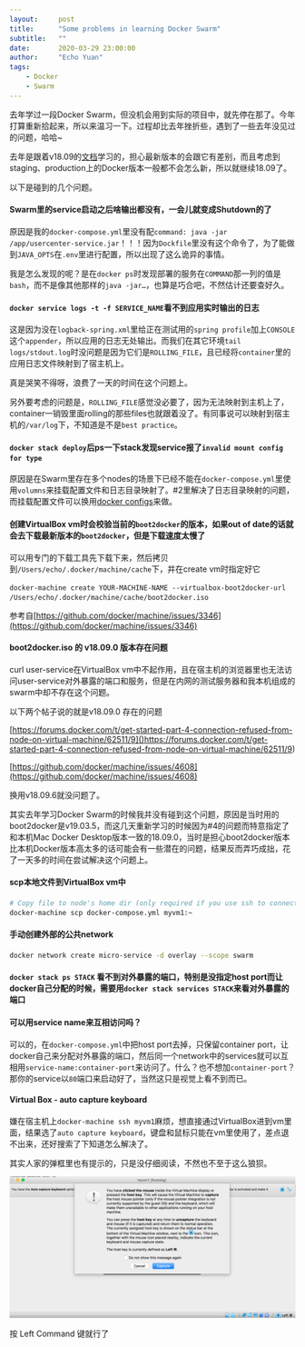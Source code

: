 ```yaml
---
layout:     post
title:      "Some problems in learning Docker Swarm"
subtitle:   ""
date:       2020-03-29 23:00:00
author:     "Echo Yuan"
tags:
    - Docker
    - Swarm
---
```


去年学过一段Docker Swarm，但没机会用到实际的项目中，就先停在那了。今年打算重新拾起来，所以来温习一下。过程却比去年挫折些，遇到了一些去年没见过的问题，哈哈~

去年是跟着v18.09的[文档](https://docs.docker.com/v18.09/get-started/)学习的，担心最新版本的会跟它有差别，而且考虑到staging、production上的Docker版本一般都不会怎么新，所以就继续18.09了。

以下是碰到的几个问题。

#### Swarm里的service启动之后啥输出都没有，一会儿就变成Shutdown的了

原因是我的`docker-compose.yml`里没有配`command: java -jar /app/usercenter-service.jar`！！！因为`Dockfile`里没有这个命令了，为了能做到`JAVA_OPTS`在`.env`里进行配置，所以出现了这么诡异的事情。

我是怎么发现的呢？是在`docker ps`时发现部署的服务在`COMMAND`那一列的值是`bash`，而不是像其他那样的`java -jar…`，也算是巧合吧，不然估计还要查好久。

#### `docker service logs -t -f SERVICE_NAME`看不到应用实时输出的日志

这是因为没在`logback-spring.xml`里给正在测试用的`spring profile`加上`CONSOLE`这个`appender`，所以应用的日志无处输出。而我们在其它环境`tail logs/stdout.log`时没问题是因为它们是`ROLLING_FILE`，且已经将`container`里的应用日志文件映射到了宿主机上。

真是哭笑不得呀，浪费了一天的时间在这个问题上。

另外要考虑的问题是，`ROLLING_FILE`感觉没必要了，因为无法映射到主机上了，container一销毁里面rolling的那些files也就跟着没了。有同事说可以映射到宿主机的`/var/log`下，不知道是不是`best practice`。

#### `docker stack deploy`后ps一下stack发现service报了`invalid mount config for type`

原因是在Swarm里存在多个nodes的场景下已经不能在`docker-compose.yml`里使用`volumns`来挂载配置文件和日志目录映射了。#2里解决了日志目录映射的问题，而挂载配置文件可以换用[docker configs](https://docs.docker.com/engine/swarm/configs/)来做。

#### 创建VirtualBox vm时会校验当前的`boot2docker`的版本，如果out of date的话就会去下载最新版本的`boot2docker`，但是下载速度太慢了

可以用专门的下载工具先下载下来，然后拷贝到`/Users/echo/.docker/machine/cache`下，并在create vm时指定好它

`docker-machine create YOUR-MACHINE-NAME --virtualbox-boot2docker-url /Users/echo/.docker/machine/cache/boot2docker.iso`

参考自[https://github.com/docker/machine/issues/3346](https://github.com/docker/machine/issues/3346)

#### boot2docker.iso 的 v18.09.0 版本存在问题

curl user-service在VirtualBox vm中不起作用，且在宿主机的浏览器里也无法访问user-service对外暴露的端口和服务，但是在内网的测试服务器和我本机组成的swarm中却不存在这个问题。

以下两个帖子说的就是v18.09.0 存在的问题

[https://forums.docker.com/t/get-started-part-4-connection-refused-from-node-on-virtual-machine/62511/9]()https://forums.docker.com/t/get-started-part-4-connection-refused-from-node-on-virtual-machine/62511/9)

[https://github.com/docker/machine/issues/4608](https://github.com/docker/machine/issues/4608) 

换用v18.09.6就没问题了。

其实去年学习Docker Swarm的时候我并没有碰到这个问题，原因是当时用的boot2docker是v19.03.5，而这几天重新学习的时候因为#4的问题而特意指定了和本机Mac Docker Desktop版本一致的18.09.0，当时是担心boot2docker版本比本机Docker版本高太多的话可能会有一些潜在的问题，结果反而弄巧成拙，花了一天多的时间在尝试解决这个问题上。

#### scp本地文件到VirtualBox vm中

```bash
# Copy file to node's home dir (only required if you use ssh to connect to manager and deploy the app)
docker-machine scp docker-compose.yml myvm1:~
``` 

#### 手动创建外部的公共network

```bash
docker network create micro-service -d overlay --scope swarm
```    

#### `docker stack ps STACK` 看不到对外暴露的端口，特别是没指定host port而让docker自己分配的时候，需要用`docker stack services STACK`来看对外暴露的端口

#### 可以用service name来互相访问吗？
    
可以的，在`docker-compose.yml`中把host port去掉，只保留container port，让docker自己来分配对外暴露的端口，然后同一个network中的services就可以互相用`service-name:container-port`来访问了。什么？也不想加`container-port`？那你的service以`80`端口来启动好了，当然这只是视觉上看不到而已。

#### Virtual Box - auto capture keyboard

嫌在宿主机上`docker-machine ssh myvm1`麻烦，想直接通过VirtualBox进到vm里面，结果选了`auto capture keyboard`，键盘和鼠标只能在vm里使用了，差点退不出来，还好搜索了下知道怎么解决了。

其实人家的弹框里也有提示的，只是没仔细阅读，不然也不至于这么狼狈。

![好](/img/in-post/some-problems-in-learning-docker-swarm/virtual-vm-auto-capture-keyboard.png)

按 Left Command 键就行了








